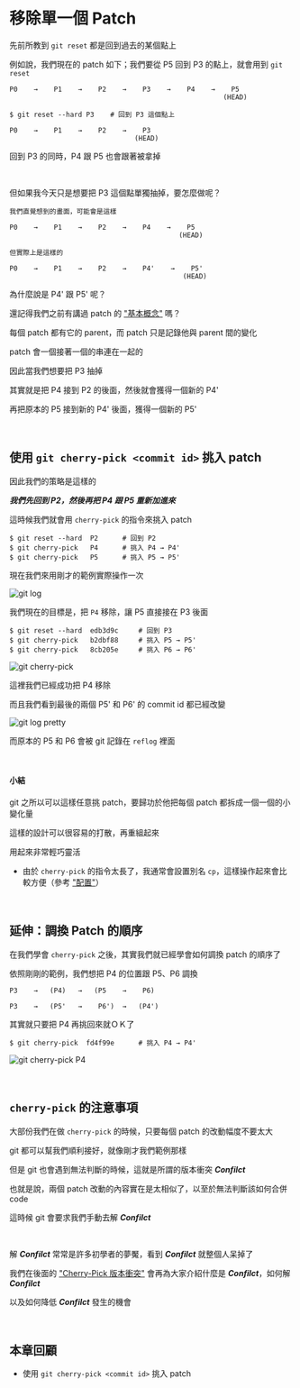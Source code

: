 # 移除單一個 Patch

先前所教到 `git reset` 都是回到過去的某個點上

例如說，我們現在的 patch 如下；我們要從 P5 回到 P3 的點上，就會用到 `git reset`

```
P0    →    P1    →    P2    →    P3    →    P4    →    P5
                                                     (HEAD)
```

```
$ git reset --hard P3    # 回到 P3 這個點上

P0    →    P1    →    P2    →    P3
                               (HEAD)
```

回到 P3 的同時，P4 跟 P5 也會跟著被拿掉

<br>

但如果我今天只是想要把 P3 這個點單獨抽掉，要怎麼做呢？

```
我們直覺想到的畫面，可能會是這樣

P0    →    P1    →    P2    →    P4    →    P5
                                          (HEAD)
```


```
但實際上是這樣的

P0    →    P1    →    P2    →    P4'    →    P5'
                                           (HEAD)
```

為什麼說是 P4' 跟 P5' 呢？

還記得我們之前有講過 patch 的 ["基本概念"](basic.md) 嗎？

每個 patch 都有它的 parent，而 patch 只是記錄他與 parent 間的變化

patch 會一個接著一個的串連在一起的

因此當我們想要把 P3 抽掉

其實就是把 P4 接到 P2 的後面，然後就會獲得一個新的 P4'

再把原本的 P5 接到新的 P4' 後面，獲得一個新的 P5'

<br>

## 使用 `git cherry-pick <commit id>` 挑入 patch

因此我們的策略是這樣的

___我們先回到 P2，然後再把 P4 跟 P5 重新加進來___

這時候我們就會用 `cherry-pick` 的指令來挑入 patch

    $ git reset --hard  P2      # 回到 P2
    $ git cherry-pick   P4      # 挑入 P4 → P4'
    $ git cherry-pick   P5      # 挑入 P5 → P5'

現在我們來用剛才的範例實際操作一次

![git log](remove/git_log.png)

我們現在的目標是，把 `P4` 移除，讓 P5 直接接在 P3 後面

    $ git reset --hard  edb3d9c     # 回到 P3
    $ git cherry-pick   b2dbf88     # 挑入 P5 → P5'
    $ git cherry-pick   8cb205e     # 挑入 P6 → P6'

![git cherry-pick](remove/git_cherry_pick.png)

這裡我們已經成功把 P4 移除

而且我們看到最後的兩個 P5' 和 P6' 的 commit id 都已經改變

![git log pretty](remove/git_log_pretty.png)

而原本的 P5 和 P6 會被 git 記錄在 `reflog` 裡面

<br>

#### 小結

git 之所以可以這樣任意挑 patch，要歸功於他把每個 patch 都拆成一個一個的小變化量

這樣的設計可以很容易的打散，再重組起來

用起來非常輕巧靈活

* 由於 `cherry-pick` 的指令太長了，我通常會設置別名 `cp`，這樣操作起來會比較方便（參考 ["配置"](../config.md)）

<br>

## 延伸：調換 Patch 的順序

在我們學會 `cherry-pick` 之後，其實我們就已經學會如何調換 patch 的順序了

依照剛剛的範例，我們想把 P4 的位置跟 P5、P6 調換

```
P3    →   (P4)   →   (P5    →    P6)

P3    →   (P5'   →    P6')  →   (P4')
```

其實就只要把 P4 再挑回來就ＯＫ了

    $ git cherry-pick  fd4f99e      # 挑入 P4 → P4'

![git cherry-pick P4](remove/git_cherry_pick_p4.png)

<br>

## `cherry-pick` 的注意事項

大部份我們在做 `cherry-pick` 的時候，只要每個 patch 的改動幅度不要太大

git 都可以幫我們順利接好，就像剛才我們範例那樣

但是 git 也會遇到無法判斷的時候，這就是所謂的版本衝突 ___Confilct___

也就是說，兩個 patch 改動的內容實在是太相似了，以至於無法判斷該如何合併 code

這時候 git 會要求我們手動去解 ___Confilct___

<br>

解 ___Confilct___ 常常是許多初學者的夢魘，看到 ___Confilct___ 就整個人呆掉了

我們在後面的 ["Cherry-Pick 版本衝突"](cherry_pick_conflict.md) 會再為大家介紹什麼是 ___Confilct___，如何解 ___Confilct___

以及如何降低 ___Confilct___ 發生的機會

<br>

## 本章回顧

* 使用 `git cherry-pick <commit id>` 挑入 patch
